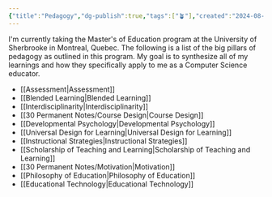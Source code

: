 ```yaml
---
{"title":"Pedagogy","dg-publish":true,"tags":["🪴"],"created":"2024-08-30","modified":"2024-09-16","dg-permalink":"pedagogy","permalink":"/pedagogy/","dgPassFrontmatter":true,"updated":"2024-09-16"}
---
```



I'm currently taking the Master's of Education program at the University of Sherbrooke in Montreal, Quebec. The following is a list of the big pillars of pedagogy as outlined in this program. My goal is to synthesize all of my learnings and how they specifically apply to me as a Computer Science educator.

- [[Assessment\|Assessment]]
- [[Blended Learning\|Blended Learning]]
- [[Interdisciplinarity\|Interdisciplinarity]]
- [[30 Permanent Notes/Course Design\|Course Design]]
- [[Developmental Psychology\|Developmental Psychology]]
- [[Universal Design for Learning\|Universal Design for Learning]]
- [[Instructional Strategies\|Instructional Strategies]]
- [[Scholarship of Teaching and Learning\|Scholarship of Teaching and Learning]]
- [[30 Permanent Notes/Motivation\|Motivation]]
- [[Philosophy of Education\|Philosophy of Education]]
- [[Educational Technology\|Educational Technology]]
